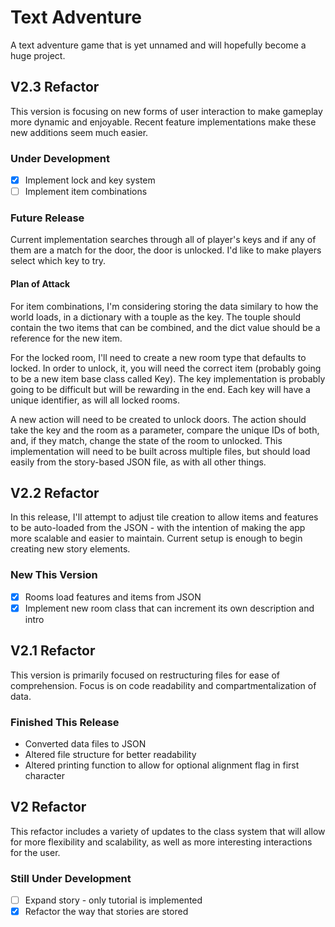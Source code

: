 # Text Adventure

A text adventure game that is yet unnamed and will hopefully become a huge project.

## V2.3 Refactor

This version is focusing on new forms of user interaction to make gameplay more dynamic and enjoyable. Recent feature implementations make these new additions seem much easier.

### Under Development

* [x] Implement lock and key system
* [ ] Implement item combinations

### Future Release

Current implementation searches through all of player's keys and if any of them are a match for the door, the door is unlocked. I'd like to make players select which key to try.

#### Plan of Attack

For item combinations, I'm considering storing the data similary to how the world loads, in a dictionary with a touple as the key. The touple should contain the two items that can be combined, and the dict value should be a reference for the new item.

For the locked room, I'll need to create a new room type that defaults to locked. In order to unlock, it, you will need the correct item (probably going to be a new item base class called Key). The key implementation is probably going to be difficult but will be rewarding in the end. Each key will have a unique identifier, as will all locked rooms.

A new action will need to be created to unlock doors. The action should take the key and the room as a parameter, compare the unique IDs of both, and, if they match, change the state of the room to unlocked. This implementation will need to be built across multiple files, but should load easily from the story-based JSON file, as with all other things.

## V2.2 Refactor

In this release, I'll attempt to adjust tile creation to allow items and features to be auto-loaded from the JSON - with the intention of making the app more scalable and easier to maintain. Current setup is enough to begin creating new story elements.

### New This Version

* [x] Rooms load features and items from JSON
* [x] Implement new room class that can increment its own description and intro

## V2.1 Refactor

This version is primarily focused on restructuring files for ease of comprehension. Focus is on code readability and compartmentalization of data.

### Finished This Release

* Converted data files to JSON
* Altered file structure for better readability
* Altered printing function to allow for optional alignment flag in first character

## V2 Refactor

This refactor includes a variety of updates to the class system that will allow for more flexibility and scalability, as well as more interesting interactions for the user.

### Still Under Development

* [ ] Expand story - only tutorial is implemented
* [x] Refactor the way that stories are stored
